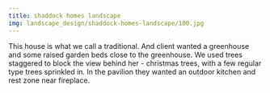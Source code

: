 ```yaml
---
title: shaddock homes landscape
img: landscape_design/shaddock-homes-landscape/100.jpg
---
```

This house is what we call a traditional.
And client wanted a greenhouse and some raised garden beds close to the greenhouse. We used trees staggered to block the view behind her - christmas trees, with a few regular type trees sprinkled in.
In the pavilion they wanted an outdoor kitchen and rest zone near fireplace.

